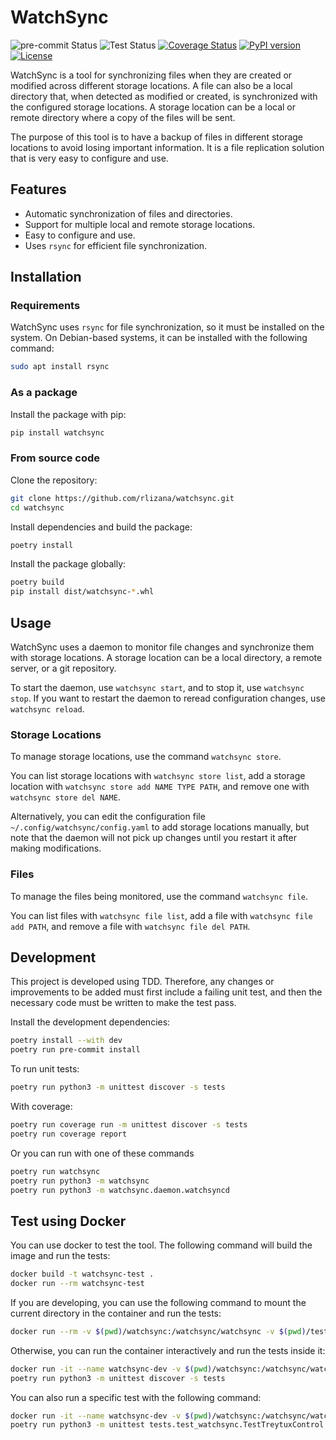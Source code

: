 # WatchSync
![pre-commit Status](https://github.com/rlizana/watchsync/actions/workflows/pre-commit.yml/badge.svg)
![Test Status](https://github.com/rlizana/watchsync/actions/workflows/test.yml/badge.svg)
[![Coverage Status](https://coveralls.io/repos/github/rlizana/watchsync/badge.svg?branch=main)](https://coveralls.io/github/rlizana/watchsync?branch=main)
[![PyPI version](https://badge.fury.io/py/watchsync.svg)](https://badge.fury.io/py/watchsync)
[![License](https://img.shields.io/badge/License-AGPL%20v3-blue.svg)](https://opensource.org/licenses/AGPL-3.0)

WatchSync is a tool for synchronizing files when they are created or modified across different storage locations. A file can also be a local directory that, when detected as modified or created, is synchronized with the configured storage locations. A storage location can be a local or remote directory where a copy of the files will be sent.

The purpose of this tool is to have a backup of files in different storage locations to avoid losing important information. It is a file replication solution that is very easy to configure and use.

## Features

- Automatic synchronization of files and directories.
- Support for multiple local and remote storage locations.
- Easy to configure and use.
- Uses `rsync` for efficient file synchronization.

## Installation

### Requirements

WatchSync uses `rsync` for file synchronization, so it must be installed on the system. On Debian-based systems, it can be installed with the following command:

```bash
sudo apt install rsync
```

### As a package

Install the package with pip:

```bash
pip install watchsync
```

### From source code

Clone the repository:

```bash
git clone https://github.com/rlizana/watchsync.git
cd watchsync
```

Install dependencies and build the package:

```bash
poetry install
```

Install the package globally:

```bash
poetry build
pip install dist/watchsync-*.whl
```

## Usage

WatchSync uses a daemon to monitor file changes and synchronize them with storage locations. A storage location can be a local directory, a remote server, or a git repository.

To start the daemon, use `watchsync start`, and to stop it, use `watchsync stop`. If you want to restart the daemon to reread configuration changes, use `watchsync reload`.

### Storage Locations

To manage storage locations, use the command `watchsync store`.

You can list storage locations with `watchsync store list`, add a storage location with `watchsync store add NAME TYPE PATH`, and remove one with `watchsync store del NAME`.

Alternatively, you can edit the configuration file `~/.config/watchsync/config.yaml` to add storage locations manually, but note that the daemon will not pick up changes until you restart it after making modifications.

### Files

To manage the files being monitored, use the command `watchsync file`.

You can list files with `watchsync file list`, add a file with `watchsync file add PATH`, and remove a file with `watchsync file del PATH`.

## Development

This project is developed using TDD. Therefore, any changes or improvements to be added must first include a failing unit test, and then the necessary code must be written to make the test pass.

Install the development dependencies:

```bash
poetry install --with dev
poetry run pre-commit install
```

To run unit tests:

```bash
poetry run python3 -m unittest discover -s tests
```

With coverage:

```bash
poetry run coverage run -m unittest discover -s tests
poetry run coverage report
```

Or you can run with one of these commands

```bash
poetry run watchsync
poetry run python3 -m watchsync
poetry run python3 -m watchsync.daemon.watchsyncd
```

## Test using Docker

You can use docker to test the tool. The following command will build the image and run the tests:

```bash
docker build -t watchsync-test .
docker run --rm watchsync-test
```

If you are developing, you can use the following command to mount the current directory in the container and run the tests:

```bash
docker run --rm -v $(pwd)/watchsync:/watchsync/watchsync -v $(pwd)/tests:/watchsync/tests watchsync-test
```

Otherwise, you can run the container interactively and run the tests inside it:

```bash
docker run -it --name watchsync-dev -v $(pwd)/watchsync:/watchsync/watchsync -v $(pwd)/tests:/watchsync/tests watchsync-test /bin/bash
poetry run python3 -m unittest discover -s tests
```

You can also run a specific test with the following command:

```bash
docker run -it --name watchsync-dev -v $(pwd)/watchsync:/watchsync/watchsync -v $(pwd)/tests:/watchsync/tests watchsync-test /bin/bash
poetry run python3 -m unittest tests.test_watchsync.TestTreytuxControl.test_daemon_restart
```
